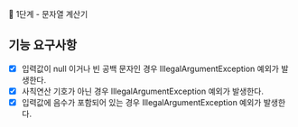 🚀 1단계 - 문자열 계산기

## 기능 요구사항

- [x]  입력값이 null 이거나 빈 공백 문자인 경우 IllegalArgumentException  예외가 발생한다.
- [x]  사칙연산 기호가 아닌 경우 IllegalArgumentException 예외가 발생한다.
- [x] 입력값에 음수가 포함되어 있는 경우 IllegalArgumentException 예외가 발생한다.
